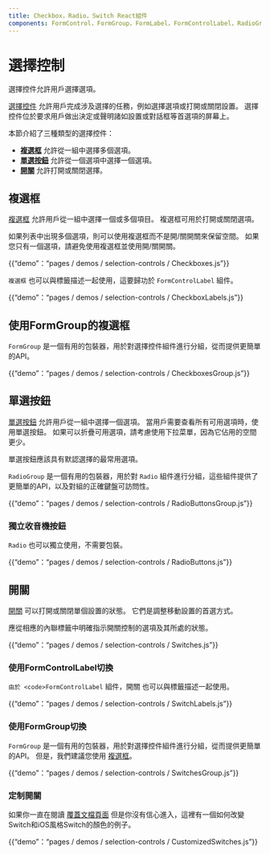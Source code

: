```yaml
---
title: Checkbox，Radio，Switch React組件
components: FormControl，FormGroup，FormLabel，FormControlLabel，RadioGroup，Checkbox，Radio，Switch
---
```

# 選擇控制

<p class="description">選擇控件允許用戶選擇選項。</p>

[選擇控件](https://material.io/design/components/selection-controls.html) 允許用戶完成涉及選擇的任務，例如選擇選項或打開或關閉設置。 選擇控件位於要求用戶做出決定或聲明諸如設置或對話框等首選項的屏幕上。

本節介紹了三種類型的選擇控件：

- **[複選框](#checkboxes)** 允許從一組中選擇多個選項。
- **[單選按鈕](#radio-buttons)** 允許從一個選項中選擇一個選項。
- **[開關](#switches)** 允許打開或關閉選擇。

## 複選框

[複選框](https://material.io/design/components/selection-controls.html#checkboxes) 允許用戶從一組中選擇一個或多個項目。 複選框可用於打開或關閉選項。

如果列表中出現多個選項，則可以使用複選框而不是開/關開關來保留空間。 如果您只有一個選項，請避免使用複選框並使用開/關開關。

{{“demo”：“pages / demos / selection-controls / Checkboxes.js”}}

`複選框` 也可以與標籤描述一起使用，這要歸功於 `FormControlLabel` 組件。

{{“demo”：“pages / demos / selection-controls / CheckboxLabels.js”}}

## 使用FormGroup的複選框

`FormGroup` 是一個有用的包裝器，用於對選擇控件組件進行分組，從而提供更簡單的API。

{{“demo”：“pages / demos / selection-controls / CheckboxesGroup.js”}}

## 單選按鈕

[單選按鈕](https://material.io/design/components/selection-controls.html#radio-buttons) 允許用戶從一組中選擇一個選項。 當用戶需要查看所有可用選項時，使用單選按鈕。 如果可以折疊可用選項，請考慮使用下拉菜單，因為它佔用的空間更少。

單選按鈕應該具有默認選擇的最常用選項。

`RadioGroup` 是一個有用的包裝器，用於對 `Radio` 組件進行分組，這些組件提供了更簡單的API，以及對組的正確鍵盤可訪問性。

{{“demo”：“pages / demos / selection-controls / RadioButtonsGroup.js”}}

### 獨立收音機按鈕

`Radio` 也可以獨立使用，不需要包裝。

{{“demo”：“pages / demos / selection-controls / RadioButtons.js”}}

## 開關

[開關](https://material.io/design/components/selection-controls.html#switches) 可以打開或關閉單個設置的狀態。 它們是調整移動設置的首選方式。

應從相應的內聯標籤中明確指示開關控制的選項及其所處的狀態。

{{“demo”：“pages / demos / selection-controls / Switches.js”}}

### 使用FormControlLabel切換

`由於 <code>FormControlLabel` 組件，開關</code> 也可以與標籤描述一起使用。

{{“demo”：“pages / demos / selection-controls / SwitchLabels.js”}}

### 使用FormGroup切換

`FormGroup` 是一個有用的包裝器，用於對選擇控件組件進行分組，從而提供更簡單的API。 但是，我們建議您使用 [複選框](#checkboxes)。

{{“demo”：“pages / demos / selection-controls / SwitchesGroup.js”}}

### 定制開關

如果你一直在閱讀 [覆蓋文檔頁面](/customization/overrides/) 但是你沒有信心進入，這裡有一個如何改變Switch和iOS風格Switch的顏色的例子。

{{“demo”：“pages / demos / selection-controls / CustomizedSwitches.js”}}